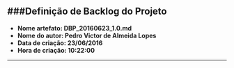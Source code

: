 ###Definição de Backlog do Projeto
-----
* **Nome artefato: DBP_20160623_1.0.md**
* **Nome do autor: Pedro Victor de Almeida Lopes**
* **Data de criação: 23/06/2016**
* **Hora de criação: 10:22:00**

------